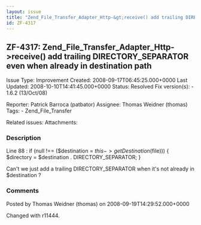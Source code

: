 ```yaml
---
layout: issue
title: "Zend_File_Transfer_Adapter_Http-&gt;receive() add trailing DIRECTORY_SEPARATOR even when already in destination path"
id: ZF-4317
---
```


ZF-4317: Zend\_File\_Transfer\_Adapter\_Http->receive() add trailing DIRECTORY\_SEPARATOR even when already in destination path
-------------------------------------------------------------------------------------------------------------------------------

 Issue Type: Improvement Created: 2008-09-17T06:45:25.000+0000 Last Updated: 2008-10-10T14:41:45.000+0000 Status: Resolved Fix version(s): - 1.6.2 (13/Oct/08)
 
 Reporter:  Patrick Barroca (patbator)  Assignee:  Thomas Weidner (thomas)  Tags: - Zend\_File\_Transfer
 
 Related issues: 
 Attachments: 
### Description

Line 88 : if (null !== ($destination = $this->getDestination($file))) { $directory = $destination . DIRECTORY\_SEPARATOR; }

Can't we just add a trailing DIRECTORY\_SEPARATOR when it's not already in $destination ?

 

 

### Comments

Posted by Thomas Weidner (thomas) on 2008-09-19T14:29:52.000+0000

Changed with r11444.

 

 